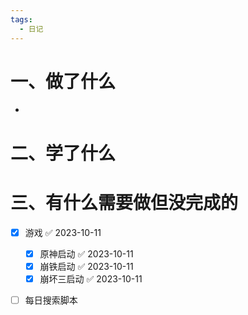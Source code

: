 ```yaml
---
tags:
  - 日记
---
```



# 一、做了什么

- 


# 二、学了什么




# 三、有什么需要做但没完成的
- [x] 游戏 ✅ 2023-10-11
	- [x] 原神启动 ✅ 2023-10-11
	- [x] 崩铁启动 ✅ 2023-10-11
	- [x] 崩坏三启动 ✅ 2023-10-11
- [ ] 每日搜索脚本

